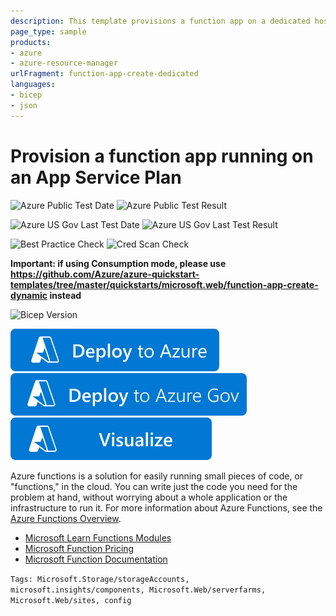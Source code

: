 ```yaml
---
description: This template provisions a function app on a dedicated hosting plan, meaning it will be run and billed just like any App Service site.
page_type: sample
products:
- azure
- azure-resource-manager
urlFragment: function-app-create-dedicated
languages:
- bicep
- json
---
```

# Provision a function app running on an App Service Plan

![Azure Public Test Date](https://azurequickstartsservice.blob.core.windows.net/badges/quickstarts/microsoft.web/function-app-create-dedicated/PublicLastTestDate.svg)
![Azure Public Test Result](https://azurequickstartsservice.blob.core.windows.net/badges/quickstarts/microsoft.web/function-app-create-dedicated/PublicDeployment.svg)

![Azure US Gov Last Test Date](https://azurequickstartsservice.blob.core.windows.net/badges/quickstarts/microsoft.web/function-app-create-dedicated/FairfaxLastTestDate.svg)
![Azure US Gov Last Test Result](https://azurequickstartsservice.blob.core.windows.net/badges/quickstarts/microsoft.web/function-app-create-dedicated/FairfaxDeployment.svg)

![Best Practice Check](https://azurequickstartsservice.blob.core.windows.net/badges/quickstarts/microsoft.web/function-app-create-dedicated/BestPracticeResult.svg)
![Cred Scan Check](https://azurequickstartsservice.blob.core.windows.net/badges/quickstarts/microsoft.web/function-app-create-dedicated/CredScanResult.svg)

**Important: if using Consumption mode, please use https://github.com/Azure/azure-quickstart-templates/tree/master/quickstarts/microsoft.web/function-app-create-dynamic instead**

![Bicep Version](https://azurequickstartsservice.blob.core.windows.net/badges/quickstarts/microsoft.web/function-app-create-dedicated/BicepVersion.svg)

[![Deploy To Azure](https://raw.githubusercontent.com/Azure/azure-quickstart-templates/master/1-CONTRIBUTION-GUIDE/images/deploytoazure.svg?sanitize=true)](https://portal.azure.com/#create/Microsoft.Template/uri/https%3A%2F%2Fraw.githubusercontent.com%2FAzure%2Fazure-quickstart-templates%2Fmaster%2Fquickstarts%2Fmicrosoft.web%2Ffunction-app-create-dedicated%2Fazuredeploy.json)
[![Deploy To Azure US Gov](https://raw.githubusercontent.com/Azure/azure-quickstart-templates/master/1-CONTRIBUTION-GUIDE/images/deploytoazuregov.svg?sanitize=true)](https://portal.azure.us/#create/Microsoft.Template/uri/https%3A%2F%2Fraw.githubusercontent.com%2FAzure%2Fazure-quickstart-templates%2Fmaster%2Fquickstarts%2Fmicrosoft.web%2Ffunction-app-create-dedicated%2Fazuredeploy.json)
[![Visualize](https://raw.githubusercontent.com/Azure/azure-quickstart-templates/master/1-CONTRIBUTION-GUIDE/images/visualizebutton.svg?sanitize=true)](http://armviz.io/#/?load=https%3A%2F%2Fraw.githubusercontent.com%2FAzure%2Fazure-quickstart-templates%2Fmaster%2Fquickstarts%2Fmicrosoft.web%2Ffunction-app-create-dedicated%2Fazuredeploy.json)

Azure functions is a solution for easily running small pieces of code, or "functions," in the cloud. You can write just the code you need for the problem at hand, without worrying about a whole application or the infrastructure to run it. For more information about Azure Functions, see the [Azure Functions Overview](https://azure.microsoft.com/documentation/articles/functions-overview/).

- [Microsoft Learn Functions Modules](https://learn.microsoft.com/learn/browse/?products=azure-functions)
- [Microsoft Function Pricing](https://azure.microsoft.com/pricing/details/functions/)
- [Microsoft Function Documentation](https://learn.microsoft.com/azure/azure-functions/)

`Tags: Microsoft.Storage/storageAccounts, microsoft.insights/components, Microsoft.Web/serverfarms, Microsoft.Web/sites, config`

